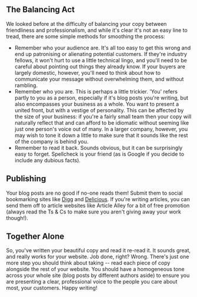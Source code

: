## The Balancing Act

We looked before at the difficulty of balancing your copy between friendliness and professionalism, and while it's clear it's not an easy line to tread, there are some simple methods for smoothing the process:

* Remember who your audience are. It's all too easy to get this wrong and end up patronising or alienating potential customers. If they're industry fellows, it won't hurt to use a little technical lingo, and you'll need to be careful about pointing out things they already know. If your buyers are largely domestic, however, you'll need to think about how to communicate your message without overwhelming them, and without rambling.
* Remember who you are. This is perhaps a little trickier. 'You' refers partly to you as a person, especially if it's blog posts you're writing, but also encompasses your business as a whole. You want to present a united front, but with a vestige of personality. This can be affected by the size of your business: if you're a fairly small team then your copy will naturally reflect that and can afford to be idiomatic without seeming like just one person's voice out of many. In a larger company, however, you may wish to tone it down a little to make sure that it sounds like the rest of the company is behind you.
* Remember to read it back. Sounds obvious, but it can be surprisingly easy to forget. Spellcheck is your friend (as is Google if you decide to include any dubious facts).

## Publishing

Your blog posts are no good if no-one reads them! Submit them to social bookmarking sites like [Digg][0] and [Delicious][1]. If you're writing articles, you can send them off to article websites like Article Alley for a bit of free promotion (always read the Ts & Cs to make sure you aren't giving away your work though!).

## Together Alone

So, you've written your beautiful copy and read it re-read it. It sounds great, and really works for your website. Job done, right? Wrong. There's just one more step you should think about taking -- read each piece of copy alongside the rest of your website. You should have a homogeneous tone across your whole site (blog posts by different authors aside) to ensure you are presenting a clear, professional voice to the people you care about most, your customers. Happy writing!

[0]: http://digg.com/
[1]: http://delicious.com/